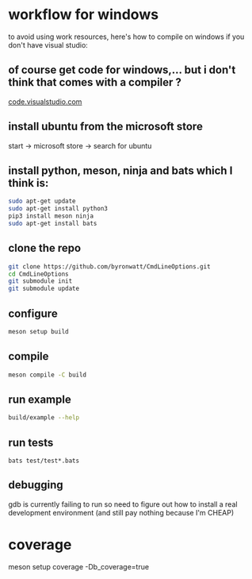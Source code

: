 # workflow for windows

to avoid using work resources, here's how to compile on windows if you don't have visual studio:

## of course get code for windows,... but i don't think that comes with a compiler ?

[code.visualstudio.com](https://code.visualstudio.com/download)

## install ubuntu from the microsoft store

start -> microsoft store -> search for ubuntu

## install python, meson, ninja and bats which I think is:

```bash
sudo apt-get update 
sudo apt-get install python3
pip3 install meson ninja
sudo apt-get install bats
```
## clone the repo
```bash
git clone https://github.com/byronwatt/CmdLineOptions.git
cd CmdLineOptions
git submodule init
git submodule update
```
## configure
```bash
meson setup build
```
## compile
```bash
meson compile -C build
```
## run example
```bash
build/example --help
```
## run tests
```
bats test/test*.bats
```
## debugging
gdb is currently failing to run so need to figure out how to install a real development environment (and still pay nothing because I'm CHEAP)

# coverage

meson setup coverage -Db_coverage=true